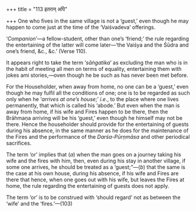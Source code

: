 +++
title = "113 इतरान् अपि"

+++
One who fives in the same village is not a ‘guest,’ even though he may
happen to come just at the time of the ‘Vaiśvadeva’ offerings.

‘*Companion*’—a fellow-student, other than one’s ‘friend;’ the rule
regarding the entertaining of the latter will come later—‘the Vaiśya and
the Śūdra and one’s friend, &c., &c.’ (Verse 110).

It appears right to take the term ‘*sāṅgatika*’ as excluding the man who
is in the habit of meeting all men on terms of equality, entertaining
them with jokes ami stories,—oven though he be such as has never been
met before.

For the Householder, when away from home, no one can be a ‘guest,’ even
though he may fulfil all the conditions of one; one is to be regarded as
such only when he ‘*arrives at one’s house*;’ *i.e*., to the place where
one lives permanently, that which is called his ‘abode.’ But even when
the man is away from home, if his wife and Fires happen to be there,
then the Brāhmaṇa arriving will be his ‘guest,’ even though he himself
may not be there. Hence the householder should provide for the
entertaining of guests during his absence, in the same manner as he does
for the maintenance of the Fires and the performance of the
*Darśa-Pūrṇmāsa* and other periodical sacrifices.

The term ‘or’ implies that (*a*) when the man goes on a journey taking
his wife and the fires with him, then, even during his stay in another
village, if some one arrives, he should be treated as a ‘guest;”—(*b*)
that the same is the case at his own house, during his absence, if his
wife and Fires are there that hence, when one goes out with his wife,
but leaves the Fires at home, the rule regarding the entertaining of
guests does not apply.

The term ‘or’ is to be construed with ‘should regard’ not as between the
‘wife’ and the ‘fires.’—(103)


